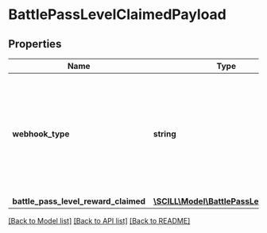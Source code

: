 # BattlePassLevelClaimedPayload

## Properties
Name | Type | Description | Notes
------------ | ------------- | ------------- | -------------
**webhook_type** | **string** | The type of the notification. If you receive this payload, it&#x27;s most likely battlepass-level-reward-claimed | [optional] 
**battle_pass_level_reward_claimed** | [**\SCILL\Model\BattlePassLevelReward**](BattlePassLevelReward.md) |  | [optional] 

[[Back to Model list]](../../README.md#documentation-for-models) [[Back to API list]](../../README.md#documentation-for-api-endpoints) [[Back to README]](../../README.md)

